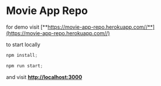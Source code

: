 # Movie App Repo


for demo visit [**https://movie-app-repo.herokuapp.com//**](https://movie-app-repo.herokuapp.com//)

to start locally 

```jsx
npm install; 
```

```jsx
npm run start;
```

and visit **[http://localhost:3000](http://localhost:3000)**